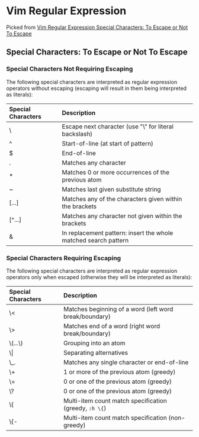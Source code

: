 Vim Regular Expression
======================

Picked from [Vim Regular Expression Special Characters: To Escape or Not To
Escape](http://jeetworks.org/vim-regular-expression-special-characters-to-escape-or-not-to-escape/)

## Special Characters: To Escape or Not To Escape

### Special Characters Not Requiring Escaping
The following special characters are interpreted as regular expression operators
without escaping (escaping will result in them being interpreted as literals):

Special Characters | Description
:----------------- | :----------
\                  | Escape next character (use "\\" for literal backslash)
^                  | Start-of-line (at start of pattern)
$                  | End-of-line
.                  | Matches any character
*                  | Matches 0 or more occurrences of the previous atom
~                  | Matches last given substitute string
[...]              | Matches any of the characters given within the brackets
[^...]             | Matches any character not given within the brackets
&                  | In replacement pattern: insert the whole matched search pattern

### Special Characters Requiring Escaping
The following special characters are interpreted as regular expression operators
only when escaped (otherwise they will be interpreted as literals):

Special Characters | Description
:----------------- | :----------
\\<                | Matches beginning of a word (left word break/boundary)
\\>                | Matches end of a word (right word break/boundary)
\\(...\\)          | Grouping into an atom
\\\|               | Separating alternatives
\\_.               | Matches any single character or end-of-line
\\+                | 1 or more of the previous atom (greedy)
\\=                | 0 or one of the previous atom (greedy)
\\?                | 0 or one of the previous atom (greedy)
\\{                | Multi-item count match specification (greedy, `:h \{`)
\\{-               | Multi-item count match specification (non-greedy)
